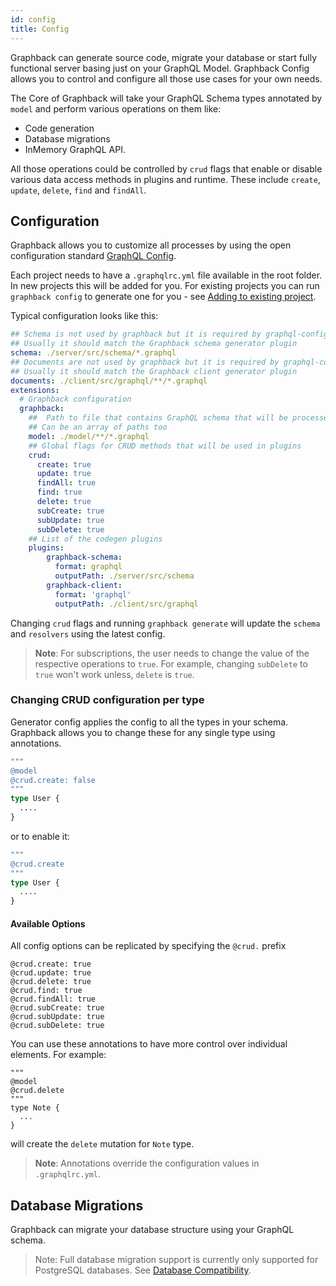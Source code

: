 ```yaml
---
id: config
title: Config
---
```


Graphback can generate source code, migrate your database or start fully functional server basing just on your GraphQL Model.
Graphback Config allows you to control and configure all those use cases for your own needs. 

The Core of Graphback will take your GraphQL Schema types annotated by `model` and perform various operations on them like:

- Code generation
- Database migrations
- InMemory GraphQL API. 

All those operations could be controlled by `crud` flags that enable or disable various data access methods in plugins and runtime. 
These include `create`, `update`, `delete`, `find` and `findAll`.

## Configuration

Graphback allows you to customize all processes by using the open configuration standard [GraphQL Config](https://graphql-config.com).

Each project needs to have a `.graphqlrc.yml` file available in the root folder. In new projects this will be added for you. For existing projects you can run `graphback config` to generate one for you - see [Adding to existing project](/docs/existingproject).

Typical configuration looks like this:

```yaml
## Schema is not used by graphback but it is required by graphql-config and can be used by other extensions
## Usually it should match the Graphback schema generator plugin
schema: ./server/src/schema/*.graphql
## Documents are not used by graphback but it is required by graphql-config and can be used by other extensions
## Usually it should match the Graphback client generator plugin
documents: ./client/src/graphql/**/*.graphql
extensions:
  # Graphback configuration
  graphback:
    ##  Path to file that contains GraphQL schema that will be processed by Graphback
    ## Can be an array of paths too
    model: ./model/**/*.graphql
    ## Global flags for CRUD methods that will be used in plugins
    crud:
      create: true
      update: true
      findAll: true
      find: true
      delete: true
      subCreate: true
      subUpdate: true
      subDelete: true
    ## List of the codegen plugins 
    plugins:
        graphback-schema:
          format: graphql
          outputPath: ./server/src/schema
        graphback-client:
          format: 'graphql'
          outputPath: ./client/src/graphql
```
Changing `crud` flags and running `graphback generate` will update the `schema` and `resolvers` using the latest config.

> **Note**: For subscriptions, the user needs to change the value of the respective operations to `true`. For example, changing `subDelete` to `true` won't work unless, `delete` is `true`.

### Changing CRUD configuration per type

Generator config applies the config to all the types in your schema. 
Graphback allows you to change these for any single type using annotations.

```graphql
"""
@model
@crud.create: false
"""
type User {
  ....
}
```

or to enable it:

```graphql
"""
@crud.create
"""
type User {
  ....
}
```
 
#### Available Options

All config options can be replicated by specifying the `@crud.` prefix

```
@crud.create: true
@crud.update: true
@crud.delete: true
@crud.find: true
@crud.findAll: true
@crud.subCreate: true
@crud.subUpdate: true
@crud.subDelete: true
```

You can use these annotations to have more control over individual elements. For example:

```
"""
@model
@crud.delete
"""
type Note {
  ...
}
```
will create the `delete` mutation for `Note` type.

> **Note**: Annotations override the configuration values in `.graphqlrc.yml`.

## Database Migrations

Graphback can migrate your database structure using your GraphQL schema.

> Note: Full database migration support is currently only supported for PostgreSQL databases. See [Database Compatibility](../db/dbintroduction#compatibility).

